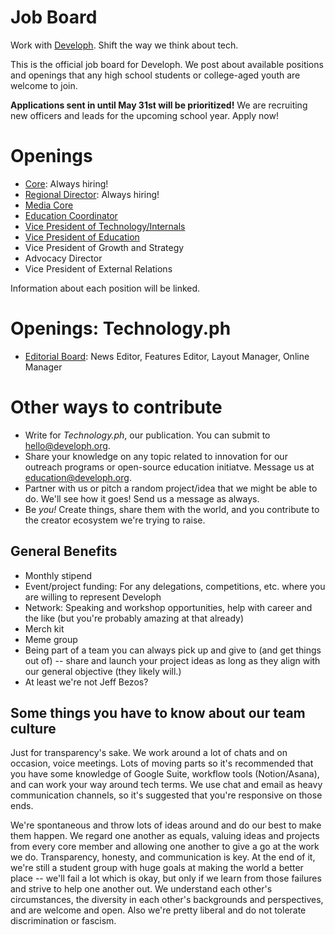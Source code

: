# Job Board
Work with [Developh](http://developh.org). Shift the way we think about tech.

This is the official job board for Developh. We post about available positions and openings that any high school students or college-aged youth are welcome to join.

**Applications sent in until May 31st will be prioritized!** We are recruiting new officers and leads for the upcoming school year. Apply now!


# Openings

* [Core](http://github.com/wedeveloph/jobs/blob/master/core.MD): Always hiring!
* [Regional Director](https://github.com/wedeveloph/jobs/blob/master/regionaldirector.MD): Always hiring!
* [Media Core](https://github.com/wedeveloph/jobs/blob/master/mediacore.md)
* [Education Coordinator](https://github.com/wedeveloph/jobs/blob/master/educationcoordinator.MD)
* [Vice President of Technology/Internals](https://github.com/wedeveloph/jobs/blob/master/vpoftechnology.md)
* [Vice President of Education](https://github.com/wedeveloph/jobs/blob/master/vpofeducation.md)
* Vice President of Growth and Strategy
* Advocacy Director
* Vice President of External Relations

Information about each position will be linked.

# Openings: Technology.ph
* [Editorial Board](https://github.com/wedeveloph/jobs/blob/master/technology.ph/editorialboard.MD): News Editor, Features Editor, Layout Manager, Online Manager

# Other ways to contribute
* Write for *Technology.ph*, our publication. You can submit to hello@developh.org.
* Share your knowledge on any topic related to innovation for our outreach programs or open-source education initiatve. Message us at education@developh.org.
* Partner with us or pitch a random project/idea that we might be able to do. We'll see how it goes! Send us a message as always.
* Be _you!_ Create things, share them with the world, and you contribute to the creator ecosystem we're trying to raise.


## General Benefits
* Monthly stipend
* Event/project funding: For any delegations, competitions, etc. where you are willing to represent Developh
* Network: Speaking and workshop opportunities, help with career and the like (but you're probably amazing at that already)
* Merch kit
* Meme group
* Being part of a team you can always pick up and give to (and get things out of) -- share and launch your project ideas as long as they align with our general objective (they likely will.)
* At least we're not Jeff Bezos?

## Some things you have to know about our team culture
Just for transparency's sake.
We work around a lot of chats and on occasion, voice meetings. Lots of moving parts so it's recommended that you have some knowledge of Google Suite, workflow tools (Notion/Asana), and can work your way around tech terms. We use chat and email as heavy communication channels, so it's suggested that you're responsive on those ends.

We're spontaneous and throw lots of ideas around and do our best to make them happen. We regard one another as equals, valuing ideas and projects from every core member and allowing one another to give a go at the work we do. Transparency, honesty, and communication is key. At the end of it, we're still a student group with huge goals at making the world a better place -- we'll fail a lot which is okay, but only if we learn from those failures and strive to help one another out. We understand each other's circumstances, the diversity in each other's backgrounds and perspectives, and are welcome and open. Also we're pretty liberal and do not tolerate discrimination or fascism.
